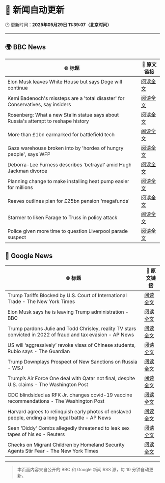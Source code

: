 # 🧠 新闻自动更新

🕒 更新时间：**2025年05月29日 11:39:07（北京时间）**

---

## 🌍 BBC News

| 🌐 标题 | 🔗 原文链接 |
|--------|-------------|
| Elon Musk leaves White House but says Doge will continue | [阅读全文](https://www.bbc.com/news/articles/cz9y4exj822o) |
| Kemi Badenoch's missteps are a 'total disaster' for Conservatives, say insiders | [阅读全文](https://www.bbc.com/news/articles/cx2endrywk4o) |
| Rosenberg: What a new Stalin statue says about Russia's attempt to reshape history | [阅读全文](https://www.bbc.com/news/videos/cz63n6j7407o) |
| More than £1bn earmarked for battlefield tech | [阅读全文](https://www.bbc.com/news/articles/ce82qdlel01o) |
| Gaza warehouse broken into by 'hordes of hungry people', says WFP | [阅读全文](https://www.bbc.com/news/articles/c0qg5z4lkj0o) |
| Deborra-Lee Furness describes 'betrayal' amid Hugh Jackman divorce | [阅读全文](https://www.bbc.com/news/articles/cx2qev7z96lo) |
| Planning change to make installing heat pump easier for millions | [阅读全文](https://www.bbc.com/news/articles/c3e5plqke3no) |
| Reeves outlines plan for £25bn pension 'megafunds' | [阅读全文](https://www.bbc.com/news/articles/cjrn0rz2dpgo) |
| Starmer to liken Farage to Truss in policy attack | [阅读全文](https://www.bbc.com/news/articles/cp3n4zwq6v9o) |
| Police given more time to question Liverpool parade suspect | [阅读全文](https://www.bbc.com/news/articles/c9wgvzyngn4o) |

## 📰 Google News

| 🌐 标题 | 🔗 原文链接 |
|--------|-------------|
| Trump Tariffs Blocked by U.S. Court of International Trade - The New York Times | [阅读全文](https://news.google.com/rss/articles/CBMijAFBVV95cUxQZ1hyeDBxQ2JVX0lSWklNUnlDcWZQb19VYnVsZnJJb0lhZC0zVm5MeExCS2dRYmVCOHpiemp0UDRVLXhOQlBvSzVNT0tHaXctb3RpOUd2bXBpcnZ6WktjSEIzT3pOUWZtWUNNRGZYY1kxUlEtMVU0T3AtQWJXYllNY3FKUTBNb3pjLXFmeQ?oc=5) |
| Elon Musk says he is leaving Trump administration - BBC | [阅读全文](https://news.google.com/rss/articles/CBMiWkFVX3lxTE9jbkN6YmxHVDdSdDBMVVNLYUtQVG4wcUJKOG45QXJNMDM5V203Xzhab2FhWVllR0VuRlVCSkxDMzNLVVgtcnlUVmNfV2ZZeU5oVFFvTXctVVhJdw?oc=5) |
| Trump pardons Julie and Todd Chrisley, reality TV stars convicted in 2022 of fraud and tax evasion - AP News | [阅读全文](https://news.google.com/rss/articles/CBMirAFBVV95cUxQaWZkbGFyMkQ5VG9rdy1hOURBNExQcWI1Q0VtQWxxSkxXZXlPM2o2U3BiaVhuQzZZZm1McUNVa0RodFUyRWxEM3V5RXhCTkdsUFBMNzc2b1BheDNwN0NjaGkwTGx1dDd6RWFzQ1djN1lFT0g1MHJxdjJFUjMzelBwczBCejItbG1LcUxOeUtnQkxzdFFlUGMta1lLTHNtc2hwdUtaRFJ6eG5CbzFh?oc=5) |
| US will ‘aggressively’ revoke visas of Chinese students, Rubio says - The Guardian | [阅读全文](https://news.google.com/rss/articles/CBMihgFBVV95cUxPSjJnYTN1ZDZhdkE5cTdhcWpFb0FlTjZCRHFYeG1sOHZsZGoxcFl6TEw4UmNRQUt5ZnBfYmJCaUdnZzJib0pEU0xSVFZOeENHaEstN2N2RkNhLUhsc1VIQVVPbUhNMi02TGpqSVhRMDlzUTl3X1V6N3V6NEpGbmJzVGcteEtWQQ?oc=5) |
| Trump Downplays Prospect of New Sanctions on Russia - WSJ | [阅读全文](https://news.google.com/rss/articles/CBMijwFBVV95cUxOdmdUMlJhdkJfdi1SQW9NY25xb2FiZkt2WVdBdThnb3U3NnVwUEJ0QXhocnJSQXZDaWFNcldtdDdleW5tUFV0cE1BQnludVIwSy1uZl8wUEYxOFpKYVFfNzlfUl91OEkxYjIwQTh4X3IwNndIU3ltLU5VNHgyMF9TQ2ktcWFDUlhISWplbUdJaw?oc=5) |
| Trump’s Air Force One deal with Qatar not final, despite U.S. claims - The Washington Post | [阅读全文](https://news.google.com/rss/articles/CBMijwFBVV95cUxPcG80cVBxZHAwYUtZVGlLNzJwTHA5cGZ6VUNCUUh1SVdrbl9INVY3U0Raa2VBMDRlYmk0OE9McFVkSWs5blh0cU5PRXZUMW5aMlJJc3VlUWZMeDc2TG94ZlZ5ZWp6aGhTZkdUMk1oN0hsakRCZjVFMVFFaEVpUkhkSWthMUVxZ3ZxcUg2T2NORQ?oc=5) |
| CDC blindsided as RFK Jr. changes covid-19 vaccine recommendations - The Washington Post | [阅读全文](https://news.google.com/rss/articles/CBMigAFBVV95cUxQWVJibE1kNjZ4MU9oVTZhbzVlWVNKNzYtdjQ2VVF1elJmLW9HVmtNeE1YRXFJLWMwbzhtZmF2XzFSWmpwcFhHeUQzSFNUSERvSDFEdmxYOENHWkx5MG12NS1teE9IUDZCZjBRbE8xek5CVWVrVmdnd1NWenZyZUF6Xw?oc=5) |
| Harvard agrees to relinquish early photos of enslaved people, ending a long legal battle - AP News | [阅读全文](https://news.google.com/rss/articles/CBMilgFBVV95cUxOdTI0MVYxN2RCRVBjcURDX3h4OXlaeXdrNXo0QnZ5bmp5bWkyLXFqTkpBVWZtQ2d3NTVvOGNka2VzTU1PRjQwR0N1VUVTVmpKUEhucHlCYURHaThIUGxvOG84eU1CaDZfbUhkanpuZFlkLW1PbDloZkZMbTAzT1I0WVcyUHMxNU53dEZCNXMxWWJRUC1wRmc?oc=5) |
| Sean 'Diddy' Combs allegedly threatened to leak sex tapes of his ex - Reuters | [阅读全文](https://news.google.com/rss/articles/CBMipAFBVV95cUxOQ1BJcUpWdV93eEJQWEhEbllYQTlvbWVWUk51OVFLd0NfRkwwckJqZG9rZ1h3ZjI3TFJ6aFFUSXFMSUhIODlsQURhN0FZaW9rb0hkT3ZIazNaVEV1TmZqVDNNQkZIdjhadm16UnNlc0djYkdxZmhudkx6N3JtU3Q3cm9oZlM0eDFRa2pqcHc1cUN4NnlQLWlRaVFCSEFZUm5fdkdqOA?oc=5) |
| Checks on Migrant Children by Homeland Security Agents Stir Fear - The New York Times | [阅读全文](https://news.google.com/rss/articles/CBMijAFBVV95cUxNX2IyODNtRG1tVWdnOGRVY3NETV9EN3pucFEzb21acFlIT1FkRWhoMlY3TUpRaXBtVy0yNFUwUS1zUENIbFFsRE1ZVXRfbENfaXRIU0o1TTVlU2lTSWJkNkoxSW1nOUprWHNiQlZNQ0Y3a3pPRmpKVkw2WHFVT0I2NGo2UDFyV1hOUTVoVg?oc=5) |

---
> 本页面内容来自公开的 BBC 和 Google 新闻 RSS 源，每 10 分钟自动更新。